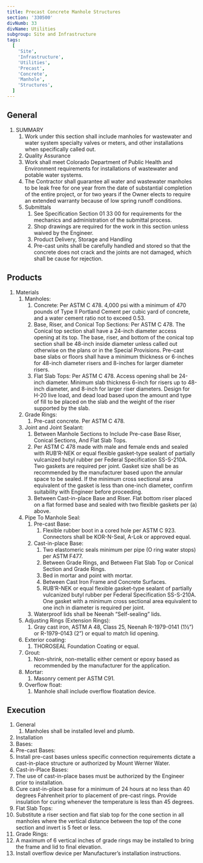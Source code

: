 ```yaml
---
title: Precast Concrete Manhole Structures
section: '330500'
divNumb: 33
divName: Utilities
subgroup: Site and Infrastructure
tags:
  [
    'Site',
    'Infrastructure',
    'Utilities',
    'Precast',
    'Concrete',
    'Manhole',
    'Structures',
  ]
---
```


## General

1. SUMMARY
   1. Work under this section shall include manholes for wastewater and water system specialty valves or meters, and other installations when specifically called out.
   1. Quality Assurance
   1. Work shall meet Colorado Department of Public Health and Environment requirements for installations of wastewater and potable water systems.
   1. The Contractor shall guarantee all water and wastewater manholes to be leak free for one year from the date of substantial completion of the entire project, or for two years if the Owner elects to require an extended warranty because of low spring runoff conditions.
   1. Submittals
      1. See Specification Section 01 33 00 for requirements for the mechanics and administration of the submittal process.
      2. Shop drawings are required for the work in this section unless waived by the Engineer.
      3. Product Delivery, Storage and Handling
      4. Pre-cast units shall be carefully handled and stored so that the concrete does not crack and the joints are not damaged, which shall be cause for rejection.

## Products

1. Materials
   1. Manholes:
      1. Concrete: Per ASTM C 478. 4,000 psi with a minimum of 470 pounds of Type II Portland Cement per cubic yard of concrete, and a water cement ratio not to exceed 0.53.
      2. Base, Riser, and Conical Top Sections: Per ASTM C 478. The Conical top section shall have a 24-inch diameter access opening at its top. The base, riser, and bottom of the conical top section shall be 48-inch inside diameter unless called out otherwise on the plans or in the Special Provisions. Pre-cast base slabs or floors shall have a minimum thickness or 6-inches for 48-inch diameter risers and 8-inches for larger diameter risers.
      3. Flat Slab Tops: Per ASTM C 478. Access opening shall be 24-inch diameter. Minimum slab thickness 6-inch for risers up to 48-inch diameter, and 8-inch for larger riser diameters. Design for H-20 live load, and dead load based upon the amount and type of fill to be placed on the slab and the weight of the riser supported by the slab.
   1. Grade Rings:
      1. Pre-cast concrete. Per ASTM C 478.
   1. Joint and Joint Sealant:
      1. Between Manhole Sections to Include Pre-case Base Riser, Conical Sections, And Flat Slab Tops.
      2. Per ASTM C 478 made with male and female ends and sealed with RUB’R-NEK or equal flexible gasket-type sealant of partially vulcanized butyl rubber per Federal Specification SS-S-210A. Two gaskets are required per joint. Gasket size shall be as recommended by the manufacturer based upon the annular space to be sealed. If the minimum cross sectional area equivalent of the gasket is less than one-inch diameter, confirm suitability with Engineer before proceeding.
      3. Between Cast-in-place Base and Riser. Flat bottom riser placed on a flat formed base and sealed with two flexible gaskets per (a) above.
   1. Pipe To Manhole Seal:
      1. Pre-cast Base:
         1. Flexible rubber boot in a cored hole per ASTM C 923. Connectors shall be KOR-N-Seal, A-Lok or approved equal.
      2. Cast-in-place Base:
         1. Two elastomeric seals minimum per pipe (O ring water stops) per ASTM F477.
         2. Between Grade Rings, and Between Flat Slab Top or Conical Section and Grade Rings.
         3. Bed in mortar and point with mortar.
         4. Between Cast Iron Frame and Concrete Surfaces.
         5. RUB’R-NEK or equal flexible gasket-type sealant of partially vulcanized butyl rubber per Federal Specification SS-S-210A. One gasket with a minimum cross sectional area equivalent to one inch in diameter is required per joint.
      3. Waterproof lids shall be Neenah “Self-sealing” lids.
   1. Adjusting Rings (Extension Rings):
      1. Gray cast iron, ASTM A 48, Class 25, Neenah R-1979-0141 (1½”) or R-1979-0143 (2”) or equal to match lid opening.
   1. Exterior coating:
      1. THOROSEAL Foundation Coating or equal.
   1. Grout:
      1. Non-shrink, non-metallic either cement or epoxy based as recommended by the manufacturer for the application.
   1. Mortar:
      1. Masonry cement per ASTM C91.
   1. Overflow float:
      1. Manhole shall include overflow floatation device.

## Execution

1. General
   1. Manholes shall be installed level and plumb.
1. Installation
1. Bases:
1. Pre-cast Bases:
1. Install pre-cast bases unless specific connection requirements dictate a cast-in-place structure or authorized by Mount Werner Water.
1. Cast-in-Place Bases:
1. The use of cast-in-place bases must be authorized by the Engineer prior to installation.
1. Cure cast-in-place base for a minimum of 24 hours at no less than 40 degrees Fahrenheit prior to placement of pre-cast rings. Provide insulation for curing whenever the temperature is less than 45 degrees.
1. Flat Slab Tops:
1. Substitute a riser section and flat slab top for the cone section in all manholes where the vertical distance between the top of the cone section and invert is 5 feet or less.
1. Grade Rings:
1. A maximum of 6 vertical inches of grade rings may be installed to bring the frame and lid to final elevation.
1. Install overflow device per Manufacturer’s installation instructions.
